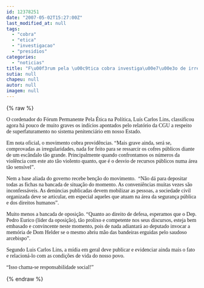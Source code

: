 ```yaml
---
id: 12378251
date: "2007-05-02T15:27:00Z"
last_modified_at: null
tags:
  - "cobra"
  - "etica"
  - "investigacao"
  - "presidios"
categories:
  - "noticias"
title: "F\u00f3rum pela \u00c9tica cobra investiga\u00e7\u00e3o de irregulardades nos pres\u00eddios e ressarcimento ao er\u00e1rio"
sutia: null
chapeu: null
autor: null
imagem: null
---
```

{% raw %}
<p><P><FONT face=Verdana>O cordenador do Fórum Permanente Pela Ética na Política, Luís Carlos Lins, classificou agora há pouco de muito graves os indícios apontados pelo relatório da CGU a respeito de superfaturamento no sistema penitenciário em nosso Estado. </FONT></P></p>
<p><P><FONT face=Verdana>Em nota oficial, o movimento cobra providências. “Mais grave ainda, será se, comprovadas as irregularidades, nada for feito para se ressarcir os cofres públicos diante de um escândalo tão grande. Principalmente quando confrontamos os números da violência com este ato tão violento quanto, que é o desvio de recursos públicos numa área tão sensível”.</FONT></P></p>
<p><P><FONT face=Verdana>Nem a base aliada do governo recebe benção do movimento.&nbsp; “Não dá para depositar todas as fichas na bancada de situação do momento. As conveniências muitas vezes são inconfessáveis. As denúncias publicadas devem mobilizar as pessoas, a sociedade civil organizada deve se articular, em especial aqueles que atuam na área da segurança pública e dos direitos humanos”. </FONT></P></p>
<p><P><FONT face=Verdana>Muito menos a bancada de oposição. “Quanto ao direito de defesa, esperamos que o Dep. Pedro Eurico (líder da oposição), tão prolixo e competente nos seus discursos, esteja bem embasado e convincente neste momento, pois de nada adiantará ao deputado invocar a memória de Dom Helder se o mesmo abriu mão das bandeiras erguidas pelo saudoso arcebispo”. </FONT></P></p>
<p><P><FONT face=Verdana>Segundo Luis Carlos Lins, a mídia em geral deve publicar e evidenciar ainda mais o fato e relacioná-lo com as condições de vida do nosso povo. </FONT></P></p>
<p><P><FONT face=Verdana>“Isso chama-se responsabilidade social!” </FONT></P> </p>
{% endraw %}